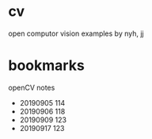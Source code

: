 # cv
open computor vision examples by nyh, jj


# bookmarks
openCV notes

* 20190905
114
* 20190906
118
* 20190909
123
* 20190917
123





